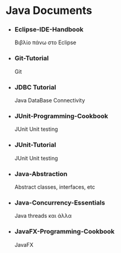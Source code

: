 # Java Documents  

- ### Eclipse-IDE-Handbook  
    Βιβλίο πάνω στο Eclipse  
- ### Git-Tutorial  
    Git   
- ### JDBC Tutorial
    Java DataBase Connectivity   
- ### JUnit-Programming-Cookbook  
    JUnit Unit testing  
- ### JUnit-Tutorial  
    JUnit Unit testing  
- ### Java-Abstraction  
    Abstract classes, interfaces, etc   
- ### Java-Concurrency-Essentials  
    Java threads και άλλα
- ### JavaFX-Programming-Cookbook  
    JavaFX
